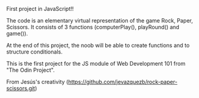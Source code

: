 First project in JavaScript!!

The code is an elementary virtual representation of the game Rock, Paper, Scissors. It consists of 3 functions (computerPlay(), playRound() and game()).

At the end of this project, the noob will be able to create functions and to structure conditionals.

This is the first project for the JS module of Web Development 101 from "The Odin Project".

From Jesús's creativity (https://github.com/jevazquezb/rock-paper-scissors.git)